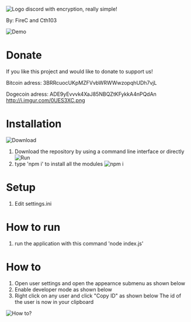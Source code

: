 ![Logo](http://i.imgur.com/1n12yaE.png)
discord with encryption, really simple!

By: FireC and Cth103

![Demo](http://i.imgur.com/AKflgLt.gif)

# Donate
If you like this project and would like to donate to support us! 

Bitcoin adress: 3BRRcuocUKpMZFVvbWRWWwzopqhUDh7vjL 

Dogecoin adress: ADE9yEvvvk4XaJ85NBQZtKFykkA4nPQdAn
http://i.imgur.com/0UES3XC.png
# Installation
![Download](http://i.imgur.com/btDHHM8.gif) 
1. Download the repository by using a command line interface or directly ![Run](http://i.imgur.com/0UES3XC.png)
2. type 'npm i' to install all the modules 
![npm i](http://i.imgur.com/1QztdnP.png)
# Setup
1. Edit settings.ini
# How to run
1. run the application with this command 'node index.js'

# How to
1. Open user settings and open the appearnce submenu as shown below
2. Enable developer mode as shown below
3. Right click on any user and click "Copy ID" as shown below
The id of the user is now in your clipboard

![How to?](http://i.imgur.com/f5Tyqt9.gif)

